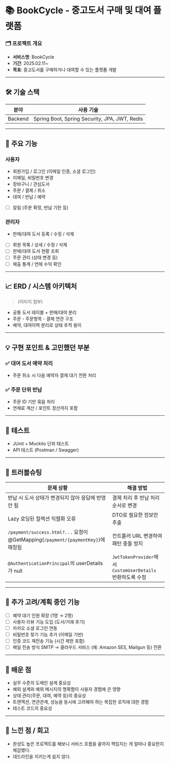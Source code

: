 # 📚 BookCycle - 중고도서 구매 및 대여 플랫폼

### 🗂️ 프로젝트 개요

- **서비스명**: BookCycle
- **기간**: 2025.02.11~
- **목표**: 중고도서를 구매하거나 대여할 수 있는 플랫폼 개발

---

## 🛠 기술 스택

| 분야       | 사용 기술                                  |
|------------|---------------------------------------------|
| Backend    | Spring Boot, Spring Security, JPA, JWT, Redis|


---

## 📌 주요 기능

### 사용자

- 회원가입 / 로그인 (이메일 인증, 소셜 로그인)
- 이메일, 비밀번호 변경
- 장바구니 / 관심도서
- 주문 / 결제 / 취소
- 대여 / 반납 / 예약
- [ ] 알림 (주문 확정, 반납 기한 등)

### 관리자

- 판매/대여 도서 등록 / 수정 / 삭제
- [ ] 회원 목록 / 상세 / 수정 / 삭제
- [ ] 판매/대여 도서 현황 조회
- [ ] 주문 관리 (상태 변경 등)
- [ ] 매출 통계 / 연체 수익 확인

---

## 📈 ERD / 시스템 아키텍처

> (이미지 첨부)

- 공통 도서 테이블 + 판매/대여 분리
- 주문 - 주문항목 - 결제 연관 구조
- 예약, 대여이력 분리로 상태 추적 용이

---

## 💡 구현 포인트 & 고민했던 부분

### ✅ 대여 도서 예약 처리
- 주문 취소 시 다음 예약자 결제 대기 전환 처리

### ✅ 주문 단위 반납
- 주문 ID 기반 묶음 처리
- 연체료 계산 / 포인트 정산까지 포함

---

## 🧪 테스트

- JUnit + Mockito 단위 테스트
- API 테스트 (Postman / Swagger)

---

## 📝 트러블슈팅

| 문제 상황 | 해결 방법 |
|-----------|------------|
| 반납 시 도서 상태가 변경되지 않아 응답에 반영 안 됨 | 결제 처리 후 반납 처리 순서로 변경 |
| Lazy 로딩된 컬렉션 직렬화 오류 | DTO로 필요한 정보만 추출 |
| `/payment/success.html?...` 요청이 @GetMapping(`/payment/{paymentKey}`)에 매칭됨 | 컨트롤러 URL 변경하여 패턴 충돌 방지 |
| `@AuthenticationPrincipal`의 userDetails가 null | `JwtTokenProvider`에서 `CustomUserDetails` 반환하도록 수정 |


---

## 🚧 추가 고려/계획 중인 기능
- [ ] 예약 대기 인원 확장 (1명 → 2명)
- [ ] 사용자 리뷰 기능 도입 (도서/거래 후기)
- [ ] 카카오 소셜 로그인 연동
- [ ] 비밀번호 찾기 기능 추가 (이메일 기반)
- [ ] 인증 코드 재전송 기능 (시간 제한 포함)
- [ ] 메일 전송 방식 SMTP → 클라우드 서비스 (예: Amazon SES, Mailgun 등) 전환

---

## 🎯 배운 점

- 실무 수준의 도메인 설계 중요성
- 예외 설계와 예외 메시지의 명확함이 사용자 경험에 큰 영향
- 상태 관리(주문, 대여, 예약 등)의 중요성
- 트랜잭션, 연관관계, 성능을 동시에 고려해야 하는 복잡한 로직에 대한 경험
- 테스트 코드의 중요성

---

## 📢 느낀 점 / 회고

- 완성도 높은 프로젝트를 해보니 서비스 흐름을 끝까지 책임지는 게 얼마나 중요한지 체감했다.
- 데드라인을 지키는게 쉽지 않다.

